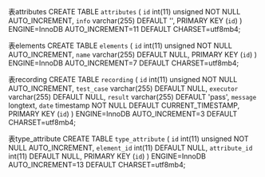 表attributes
CREATE TABLE `attributes` (
  `id` int(11) unsigned NOT NULL AUTO_INCREMENT,
  `info` varchar(255) DEFAULT '',
  PRIMARY KEY (`id`)
) ENGINE=InnoDB AUTO_INCREMENT=11 DEFAULT CHARSET=utf8mb4;

表elements
CREATE TABLE `elements` (
  `id` int(11) unsigned NOT NULL AUTO_INCREMENT,
  `name` varchar(255) DEFAULT NULL,
  PRIMARY KEY (`id`)
) ENGINE=InnoDB AUTO_INCREMENT=7 DEFAULT CHARSET=utf8mb4;

表recording
CREATE TABLE `recording` (
  `id` int(11) unsigned NOT NULL AUTO_INCREMENT,
  `test_case` varchar(255) DEFAULT NULL,
  `executor` varchar(255) DEFAULT NULL,
  `result` varchar(255) DEFAULT 'pass',
  `message` longtext,
  `date` timestamp NOT NULL DEFAULT CURRENT_TIMESTAMP,
  PRIMARY KEY (`id`)
) ENGINE=InnoDB AUTO_INCREMENT=3 DEFAULT CHARSET=utf8mb4;

表type_attribute
CREATE TABLE `type_attribute` (
  `id` int(11) unsigned NOT NULL AUTO_INCREMENT,
  `element_id` int(11) DEFAULT NULL,
  `attribute_id` int(11) DEFAULT NULL,
  PRIMARY KEY (`id`)
) ENGINE=InnoDB AUTO_INCREMENT=13 DEFAULT CHARSET=utf8mb4;
